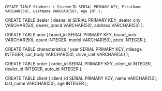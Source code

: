 ``CREATE TABLE Students (
    StudentID SERIAL PRIMARY KEY,
    FirstName VARCHAR(50),
    LastName VARCHAR(50),
    Age INT
);
``

CREATE TABLE dealer (
    dealer_id SERIAL PRIMARY KEY,
  	dealer_city VARCHAR(50),
	dealer_brand VARCHAR(50),
	address VARCHAR(50)
);

CREATE TABLE auto (
    brand_id SERIAL PRIMARY KEY,
  	brand_auto VARCHAR(50),	
	count INTEGER,
	model VARCHAR(50),
	price INTEGER
);

CREATE TABLE characteristics (
     year SERIAL PRIMARY KEY,
	mileage INTEGER,
	car_body VARCHAR(50),
	drive_unit VARCHAR(50)
);

CREATE TABLE order (
     order_id SERIAL PRIMARY KEY,
	client_id INTEGER,
	dealer_id INTEGER,
	auto_id INTEGER
);

CREATE TABLE client (
     client_id SERIAL PRIMARY KEY,
	name VARCHAR(50),
	last_name VARCHAR(50),
	age INTEGER
);

